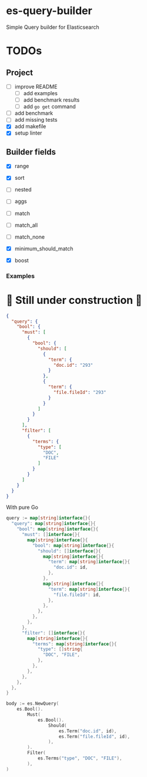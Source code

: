 # es-query-builder
Simple Query builder for Elasticsearch

# TODOs

## Project
- [ ] improve README
  - [ ] add examples
  - [ ] add benchmark results
  - [ ] add `go get` command
- [ ] add benchmark
- [ ] add missing tests
- [x] add makefile
- [x] setup linter

## Builder fields
- [x] range
- [x] sort
- [ ] nested
- [ ] aggs
- [ ] match
- [ ] match_all
- [ ] match_none
- [x] minimum_should_match
- [x] boost


### Examples 

# 🚧 Still under construction 🚧

```json
{
  "query": {
    "bool": {
      "must": [
        {
          "bool": {
            "should": [
              {
                "term": {
                  "doc.id": "293"
                }
              },
              {
                "term": {
                  "file.fileId": "293"
                }
              }
            ]
          }
        }
      ],
      "filter": [
        {
          "terms": {
            "type": [
              "DOC",
              "FILE"
            ]
          }
        }
      ]
    }
  }
}
```

With pure Go
```go
query := map[string]interface{}{
  "query": map[string]interface{}{
    "bool": map[string]interface{}{
      "must": []interface{}{
        map[string]interface{}{
          "bool": map[string]interface{}{
            "should": []interface{}{
              map[string]interface{}{
                "term": map[string]interface{}{
                  "doc.id": id,
                },
              },
              map[string]interface{}{
                "term": map[string]interface{}{
                  "file.fileId": id,
                },
              },
            },
          },
        },
      },
      "filter": []interface{}{
        map[string]interface{}{
          "terms": map[string]interface{}{
            "type": []string{
              "DOC", "FILE",
            },
          },
        },
      },
    },
  },
}
```

```go
body := es.NewQuery(
    es.Bool().
        Must(
            es.Bool().
                Should(
                    es.Term("doc.id", id),
                    es.Term("file.fileId", id),
                ), 
        ).
        Filter(
            es.Terms("type", "DOC", "FILE"),
        ),
)
```